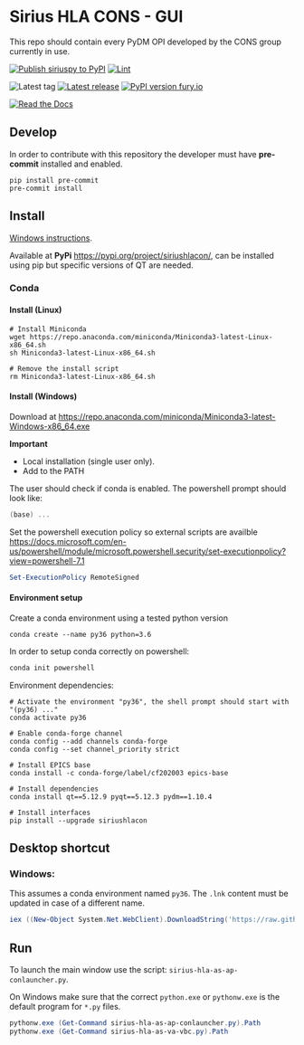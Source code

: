 Sirius HLA CONS - GUI
===========

This repo should contain every PyDM OPI developed by the CONS group currently in use.

[![Publish siriuspy to PyPI](https://github.com/lnls-sirius/pydm-opi/actions/workflows/pypi.yml/badge.svg)](https://github.com/lnls-sirius/pydm-opi/actions/workflows/pypi.yml)
[![Lint](https://github.com/lnls-sirius/pydm-opi/actions/workflows/lint.yml/badge.svg)](https://github.com/lnls-sirius/pydm-opi/actions/workflows/lint.yml)


![Latest tag](https://img.shields.io/github/tag/lnls-sirius/pydm-opi.svg?style=flat)
[![Latest release](https://img.shields.io/github/release/lnls-sirius/pydm-opi.svg?style=flat)](https://github.com/lnls-sirius/pydm-opi/releases)
[![PyPI version fury.io](https://badge.fury.io/py/siriushlacon.svg)](https://pypi.python.org/pypi/siriushlacon/)

[![Read the Docs](https://readthedocs.org/projects/spack/badge/?version=latest)](https://lnls-sirius.github.io/pydm-opi/)

Develop
-------
In order to contribute with this repository the developer must have **pre-commit** installed and enabled.
```command
pip install pre-commit
pre-commit install
```

Install
-------
[Windows instructions](miscellaneous/windows).

Available at **PyPi** https://pypi.org/project/siriushlacon/, can be installed using pip but specific versions of QT are needed.

### Conda

#### Install (Linux)
```command
# Install Miniconda
wget https://repo.anaconda.com/miniconda/Miniconda3-latest-Linux-x86_64.sh
sh Miniconda3-latest-Linux-x86_64.sh

# Remove the install script
rm Miniconda3-latest-Linux-x86_64.sh
```

#### Install (Windows)

Download at https://repo.anaconda.com/miniconda/Miniconda3-latest-Windows-x86_64.exe

**Important**

- Local installation (single user only).
- Add to the PATH

The user should check if conda is enabled. The powershell prompt should look like:
```powershell
(base) ...
```

Set the powershell execution policy so external scripts are availble https://docs.microsoft.com/en-us/powershell/module/microsoft.powershell.security/set-executionpolicy?view=powershell-7.1

```powershell
Set-ExecutionPolicy RemoteSigned
```

#### Environment setup

Create a conda environment using a tested python version
```command
conda create --name py36 python=3.6
```

In order to setup conda correctly on powershell:
```powershell
conda init powershell
```

Environment dependencies:
```command
# Activate the environment "py36", the shell prompt should start with "(py36) ..."
conda activate py36

# Enable conda-forge channel
conda config --add channels conda-forge
conda config --set channel_priority strict

# Install EPICS base
conda install -c conda-forge/label/cf202003 epics-base

# Install dependencies
conda install qt==5.12.9 pyqt==5.12.3 pydm==1.10.4

# Install interfaces
pip install --upgrade siriushlacon
```

## Desktop shortcut
### Windows:
This assumes a conda environment named `py36`. The `.lnk` content must be updated in case of a different name.
```powershell
iex ((New-Object System.Net.WebClient).DownloadString('https://raw.githubusercontent.com/lnls-sirius/pydm-opi/master/miscellaneous/windows/Create-Shortcut.ps1'));
```

Run
---
To launch the main window use the script: `sirius-hla-as-ap-conlauncher.py`.

On Windows make sure that the correct `python.exe` or `pythonw.exe` is the default program for `*.py` files.

```powershell
pythonw.exe (Get-Command sirius-hla-as-ap-conlauncher.py).Path
pythonw.exe (Get-Command sirius-hla-as-va-vbc.py).Path
```
